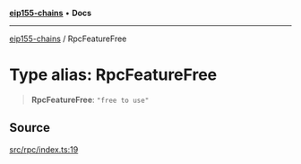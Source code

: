 [**eip155-chains**](../README.md) • **Docs**

***

[eip155-chains](../globals.md) / RpcFeatureFree

# Type alias: RpcFeatureFree

> **RpcFeatureFree**: `"free to use"`

## Source

[src/rpc/index.ts:19](https://github.com/ivanzzeth/eip155-chains/blob/79a991ef2c76d4c7ef198819db7421c4151b4602/src/rpc/index.ts#L19)
